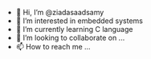 - 👋 Hi, I’m @ziadasaadsamy
- 👀 I’m interested in embedded systems
- 🌱 I’m currently learning C language
- 💞️ I’m looking to collaborate on ...
- 📫 How to reach me ...

<!---
ziadasaadsamy/ziadasaadsamy is a ✨ special ✨ repository because its `README.md` (this file) appears on your GitHub profile.
You can click the Preview link to take a look at your changes.
--->
